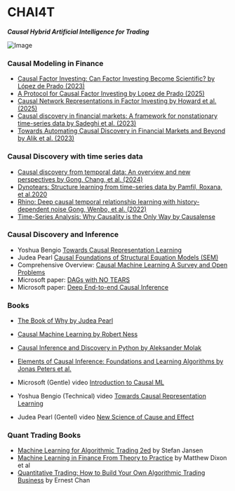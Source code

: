 # CHAI4T
***Causal Hybrid Artificial Intelligence for Trading***

![Image](https://user-images.githubusercontent.com/47487862/212566129-55cdb669-5d51-4325-986f-98624a3f2a21.gif)

### Causal Modeling in Finance
- [Causal Factor Investing: Can Factor Investing Become Scientific? by López de Prado (2023)](https://papers.ssrn.com/sol3/papers.cfm?abstract_id=4205613)
- [A Protocol for Causal Factor Investing by Lopez de Prado (2025)](https://papers.ssrn.com/sol3/papers.cfm?abstract_id=5277078)
- [Causal Network Representations in Factor Investing by Howard et al. (2025)](https://onlinelibrary.wiley.com/doi/epdf/10.1002/isaf.70001)
- [Causal discovery in financial markets: A framework for nonstationary time-series data by Sadeghi et al. (2023)](https://arxiv.org/abs/2312.17375)
- [Towards Automating Causal Discovery in Financial Markets and Beyond by Alik et al. (2023)](https://papers.ssrn.com/sol3/papers.cfm?abstract_id=4679414)

### Causal Discovery with time series data
- [Causal discovery from temporal data: An overview and new perspectives by Gong, Chang, et al. (2024)](https://dl.acm.org/doi/pdf/10.1145/3705297)
- [Dynotears: Structure learning from time-series data by Pamfil, Roxana, et al.2020](https://arxiv.org/abs/2002.00498)
- [Rhino: Deep causal temporal relationship learning with history-dependent noise Gong, Wenbo, et al. (2022)](https://arxiv.org/abs/2210.14706)
- [Time-Series Analysis: Why Causality is the Only Way by Causalense](https://www.causalens.com/blog/time-series-analysis-why-causality-is-the-only-way/)

### Causal Discovery and Inference 
- Yoshua Bengio [Towards Causal Representation Learning](https://arxiv.org/pdf/2102.11107.pdf)
- Judea Pearl [Causal Foundations of Structural Equation Models (SEM)](http://ftp.cs.ucla.edu/pub/stat_ser/r370.pdf)
- Comprehensive Overview: [Causal Machine Learning A Survey and Open Problems](https://arxiv.org/abs/2206.15475)
- Microsoft paper: [DAGs with NO TEARS](https://arxiv.org/abs/1803.01422)
- Microsoft paper: [Deep End-to-end Causal Inference](https://arxiv.org/abs/2202.02195)

### Books
- [The Book of Why by Judea Pearl](https://www.amazon.ca/Book-Why-Science-Cause-Effect/dp/1541698967/ref=sr_1_1?crid=1OFQ6OH1HP0KZ&keywords=the+book+of+why&qid=1673832347&sprefix=the+book+of+why%2Caps%2C133&sr=8-1)
- [Causal Machine Learning by Robert Ness](https://www.manning.com/books/causal-machine-learning)
- [Causal Inference and Discovery in Python by Aleksander Molak](https://www.amazon.ca/Causal-Inference-Discovery-Python-learning/dp/1804612987/ref=sr_1_1?crid=1TPOV4CZPTBM0&dib=eyJ2IjoiMSJ9.mKKIWrdHIINP3xMjfNgyHEbt9UnkNqYWjY9qTSl6-Y0iqKEmhFwdSC7CmOczaHlD.5Npmz6JaZkw6tvi7JB26SwsGncnt2BvpkTrvk8e4hpw&dib_tag=se&keywords=Causal+Inference+and+Discovery+in+Python&qid=1750385244&sprefix=causal+inference+and+discovery+in+python+%2Caps%2C49&sr=8-1)
- [Elements of Causal Inference: Foundations and Learning Algorithms by Jonas Peters et al.](https://www.amazon.ca/Elements-Causal-Inference-Foundations-Algorithms/dp/0262037319/ref=sr_1_2?crid=1TPOV4CZPTBM0&dib=eyJ2IjoiMSJ9.mKKIWrdHIINP3xMjfNgyHEbt9UnkNqYWjY9qTSl6-Y0iqKEmhFwdSC7CmOczaHlD.5Npmz6JaZkw6tvi7JB26SwsGncnt2BvpkTrvk8e4hpw&dib_tag=se&keywords=Causal+Inference+and+Discovery+in+Python&qid=1750385335&sprefix=causal+inference+and+discovery+in+python+%2Caps%2C49&sr=8-2)

- Microsoft (Gentle) video [Introduction to Causal ML](https://www.youtube.com/watch?v=7Zr6_Gdd0fo&list=PLD7HFcN7LXRf9cqPMGU2N6PLhDk2d6V5M&index=2)
- Yoshua Bengio (Technical) video [Towards Causal Representation Learning](https://www.youtube.com/watch?v=rKZJ0TJWvTk)
- Judea Pearl (Gentel) video [New Science of Cause and Effect](https://www.youtube.com/watch?v=ZaPV1OSEpHw&list=PLzERW_Obpmv-8z4cjUpUC1ciUIFHkAMSR&index=3)

### Quant Trading Books
- [Machine Learning for Algorithmic Trading 2ed](https://www.amazon.ca/Machine-Learning-Algorithmic-Trading-alternative/dp/1839217715/ref=sr_1_5?crid=1WKCFI3B1XERF&keywords=machine+learning+for+trading&qid=1673834200&sprefix=machine+learning+for+trading%2Caps%2C116&sr=8-5) by Stefan Jansen
- [Machine Learning in Finance From Theory to Practice](https://www.amazon.ca/Machine-Learning-Finance-Theory-Practice/dp/3030410676/ref=sr_1_13?crid=1WKCFI3B1XERF&keywords=machine+learning+for+trading&qid=1673834200&sprefix=machine+learning+for+trading%2Caps%2C116&sr=8-13) by Matthew Dixon et al
- [Quantitative Trading: How to Build Your Own Algorithmic Trading Business](https://www.amazon.ca/Quantitative-Trading-Build-Algorithmic-Business/dp/1119800064/ref=pd_bxgy_img_sccl_1/134-0034359-5120134?pd_rd_w=jcpBa&content-id=amzn1.sym.17b2b149-58e2-4824-ba79-851c5f351fdc&pf_rd_p=17b2b149-58e2-4824-ba79-851c5f351fdc&pf_rd_r=592XE7GZ2HW2SWRRTQ5Z&pd_rd_wg=lFwiw&pd_rd_r=c2153cfc-c24a-4611-8308-100492d98404&pd_rd_i=1119800064&psc=1) by Ernest Chan
